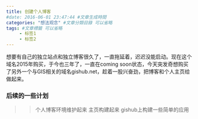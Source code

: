 ```yaml
---
title: 创建个人博客
#date: 2016-06-01 23:47:44 #文章生成時間
categories: "想法观念" #文章分類目錄 可以省略
tags: #文章標籤 可以省略
     - 标签1
     - 标签2
---
```


想要有自己的独立站点和独立博客很久了，一直拖延着，迟迟没能启动。现在这个域名2015年购买，于今也三年了，一直在coming soon状态，今天突发奇想购买了另外一个与GIS相关的域名gishub.net，趁着一股兴奋劲，把博客和个人主页给做起来。

### 后续的一些计划
>> 个人博客环境维护起来
>> 主页构建起来
>> gishub上构建一些简单的应用
